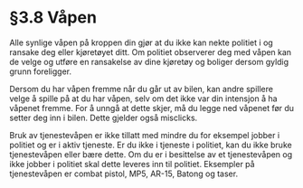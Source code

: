# §3.8 Våpen

Alle synlige våpen på kroppen din gjør at du ikke kan nekte politiet i og ransake deg eller kjøretøyet ditt. Om politiet observerer deg med våpen kan de velge og utføre en ransakelse av dine kjøretøy og boliger dersom gyldig grunn foreligger.

Dersom du har våpen fremme når du går ut av bilen, kan andre spillere velge å spille på at du har våpen, selv om det ikke var din intensjon å ha våpenet fremme. For å unngå at dette skjer, må du legge ned våpenet før du setter deg inn i bilen. Dette gjelder også misclicks.

Bruk av tjenestevåpen er ikke tillatt med mindre du for eksempel jobber i politiet og er i aktiv tjeneste. Er du ikke i tjeneste i politiet, kan du ikke bruke tjenestevåpen eller bære dette. Om du er i besittelse av et tjenestevåpen og ikke jobber i politiet skal dette leveres inn til politiet. Eksempler på tjenestevåpen er combat pistol, MP5, AR-15, Batong og taser.
